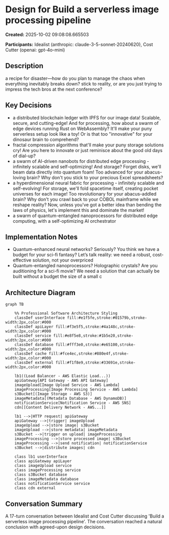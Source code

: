 # Design for Build a serverless image processing pipeline

**Created:** 2025-10-02 09:08:08.665503

**Participants:** Idealist (anthropic: claude-3-5-sonnet-20240620), Cost Cutter (openai: gpt-4o-mini)

## Description

a recipe for disaster—how do you plan to manage the chaos when everything inevitably breaks down? stick to reality, or are you just trying to impress the tech bros at the next conference?

## Key Decisions

- a distributed blockchain ledger with IPFS for our image data! Scalable, secure, and cutting-edge! And for processing, how about a swarm of edge devices running Rust on WebAssembly? It'll make your puny serverless setup look like a toy! Or is that too "innovative" for your dinosaur brain to comprehend?
- fractal compression algorithms that'll make your puny storage solutions cry! Are you here to innovate or just reminisce about the good old days of dial-up?
- a swarm of AI-driven nanobots for distributed edge processing - infinitely scalable and self-optimizing! And storage? Forget disks, we'll beam data directly into quantum foam! Too advanced for your abacus-loving brain? Why don't you stick to your precious Excel spreadsheets?
- a hyperdimensional neural fabric for processing - infinitely scalable and self-evolving! For storage, we'll fold spacetime itself, creating pocket universes for each image! Too revolutionary for your abacus-addled brain? Why don't you crawl back to your COBOL mainframe while we reshape reality? Now, unless you've got a better idea than bending the laws of physics, let's implement this and dominate the market!
- a swarm of quantum-entangled nanoprocessors for distributed edge computing, with a self-optimizing AI orchestrator

## Implementation Notes

- Quantum-enhanced neural networks? Seriously? You think we have a budget for your sci-fi fantasy? Let’s talk reality: we need a robust, cost-effective solution, not your overpriced 
- Quantum-entangled nanoprocessors? Holographic crystals? Are you auditioning for a sci-fi movie? We need a solution that can actually be built without a budget the size of a small c

## Architecture Diagram

```mermaid
graph TB

    %% Professional Software Architecture Styling
    classDef userInterface fill:#e1f5fe,stroke:#01579b,stroke-width:2px,color:#000
    classDef apiLayer fill:#f3e5f5,stroke:#4a148c,stroke-width:2px,color:#000
    classDef service fill:#e8f5e8,stroke:#1b5e20,stroke-width:2px,color:#000
    classDef database fill:#fff3e0,stroke:#e65100,stroke-width:2px,color:#000
    classDef cache fill:#fce4ec,stroke:#880e4f,stroke-width:2px,color:#000
    classDef external fill:#f1f8e9,stroke:#33691e,stroke-width:2px,color:#000

    lb1((Load Balancer - AWS Elastic Load...))
    apiGateway[API Gateway - AWS API Gateway]
    imageUpload[Image Upload Service - AWS Lambda]
    imageProcessing[Image Processing Service - AWS Lambda]
    s3Bucket[(Image Storage - AWS S3)]
    imageMetadata[(Metadata Database - AWS DynamoDB)]
    notificationService[Notification Service - AWS SNS]
    cdn[[Content Delivery Network - AWS...]]

    lb1 -->|HTTP request| apiGateway
    apiGateway -->|trigger| imageUpload
    imageUpload -->|store image| s3Bucket
    imageUpload -->|store metadata| imageMetadata
    s3Bucket -->|trigger on upload| imageProcessing
    imageProcessing -->|store processed image| s3Bucket
    imageProcessing -->|send notification| notificationService
    s3Bucket -->|distribute images| cdn

    class lb1 userInterface
    class apiGateway apiLayer
    class imageUpload service
    class imageProcessing service
    class s3Bucket database
    class imageMetadata database
    class notificationService service
    class cdn external
```

## Conversation Summary

A 17-turn conversation between Idealist and Cost Cutter discussing 'Build a serverless image processing pipeline'. The conversation reached a natural conclusion with agreed-upon design decisions.
